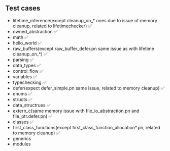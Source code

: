 ## Test cases

- lifetime_inference(except cleanup_on_* ones due to issue of memory cleanup, related to lifetimechecker) ✅
- owned_abstraction ✅
- math ✅
- hello_world ✅
- raw_buffers(except raw_buffer_defer.pn same issue as with lifetime cleanup_on_*) ✅
- parsing ✅
- data_types ✅
- control_flow ✅
- variables ✅
- typechecking ✅
- defer(expect defer_simple.pn same issue, related to memory cleanup) ✅
- enums ✅
- structs ✅
- data_structrues ✅
- extern_c(same memory issue with file_io_abstraction.pn and file_ptr.defer.pn) ✅
- classes ✅
- first_class_functions(except first_class_function_allocation*.pn, related to memory cleanup) ✅
- generics
- modules